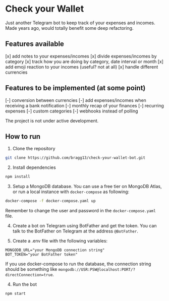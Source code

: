 # Check your Wallet

Just another Telegram bot to keep track of your expenses and incomes.
Made years ago, would totally benefit some deep refactoring.

## Features available

[x] add notes to your expenses/incomes
[x] divide expenses/incomes by category
[x] track how you are doing by category, date interval or month
[x] add emoji reaction to your incomes (useful? not at all)
[x] handle different currencies

## Features to be implemented (at some point)

[-] conversion between currencies
[-] add expenses/incomes when receiving a bank notification
[-] monthly recap of your finances
[-] recurring expenses
[-] custom categories
[-] webhooks instead of polling

The project is not under active development.

## How to run

1. Clone the repository

```bash
git clone https://github.com/bragg13/check-your-wallet-bot.git
```

2. Install dependencies

```bash
npm install
```

3. Setup a MongoDB database. You can use a free tier on MongoDB Atlas, or run a local instance with `docker-compose` as following:

```bash
docker-compose -f docker-compose.yaml up
```

Remember to change the user and password in the `docker-compose.yaml` file.

4. Create a bot on Telegram using BotFather and get the token. You can talk to the BotFather on Telegram at the address `@BotFather`.

5. Create a .env file with the following variables:

```
MONGODB_URL="your MongoDB connection string"
BOT_TOKEN="your BotFather token"
```

If you use docker-compose to run the database, the connection string should be something like `mongodb://USR:PSW@localhost:PORT/?directConnection=true`.

4. Run the bot

```bash
npm start
```
